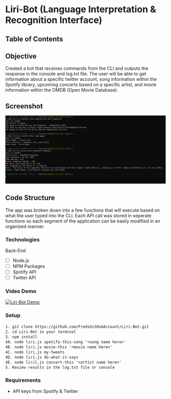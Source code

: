 # Liri-Bot (Language Interpretation & Recognition Interface)

## Table of Contents 

## Objective 

Created a bot that receives commands from the CLI and outputs the response in the console and log.txt file.  The user will be able to get information about a specific twitter account, song information within the Spotify library, upcoming concerts based on a specific artist, and movie information within the OMDB (Open Movie Database).

## Screenshot
![Screenshot](/ss/liri.png)


## Code Structure

The app was broken down into a few functions that will execute based on what the user typed into the CLI.  Each API call was stored in seperate functions so each segment of the application can be easily modified in an organized manner.  

### Technologies
Back-End
- [ ] Node.js
- [ ] NPM Packages
- [ ] Spotify API
- [ ] Twitter API

### Video Demo
[![Liri-Bot Demo](https://img.youtube.com/vi/wKsQK6p8SRY/0.jpg)](https://www.youtube.com/watch?v=wKsQK6p8SRY)

### Setup 
```
1. git clone https://github.com/FredsGitHubAccount/Liri-Bot.git
2. cd Liri-Bot in your terminal
3. npm install 
4A. node liri.js spotify-this-song '<song name here>'
4B. node liri.js movie-this '<movie name here>'
4C. node liri.js my-tweets 
4D. node liri.js do-what-it-says
4E. node liril.js concert-this '<artist name here>'
5. Review results in the log.txt file or console

```
### Requirements

- API keys from Spotify & Twitter